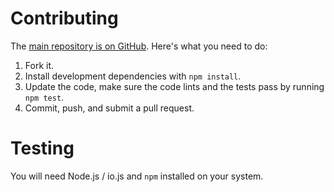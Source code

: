 # Contributing

The [main repository is on GitHub](https://github.com/fortunejs/fortune). Here's what you need to do:

1. Fork it.
2. Install development dependencies with `npm install`.
3. Update the code, make sure the code lints and the tests pass by running `npm test`.
4. Commit, push, and submit a pull request.


# Testing

You will need Node.js / io.js and `npm` installed on your system.
